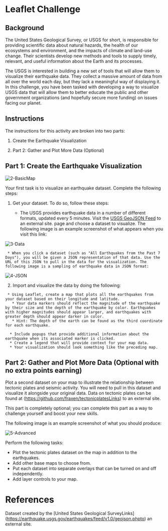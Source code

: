 # Leaflet Challenge

## Background
The United States Geological Survey, or USGS for short, is responsible for providing scientific data about natural hazards, the health of our ecosystems and environment, and the impacts of climate and land-use change. Their scientists develop new methods and tools to supply timely, relevant, and useful information about the Earth and its processes.

The USGS is interested in building a new set of tools that will allow them to visualize their earthquake data. They collect a massive amount of data from all over the world each day, but they lack a meaningful way of displaying it. In this challenge, you have been tasked with developing a way to visualize USGS data that will allow them to better educate the public and other government organizations (and hopefully secure more funding) on issues facing our planet.

## Instructions
The instructions for this activity are broken into two parts:
 
 1. Create the Earthquake Visualization

 2. Part 2: Gather and Plot More Data (Optional)
    

## Part 1: Create the Earthquake Visualization

   ![2-BasicMap](https://github.com/isekmen/leaflet-challenge/assets/101214487/9b4aa3c9-ed41-42c7-a117-b4480b10ac9d)

Your first task is to visualize an earthquake dataset. Complete the following steps:
   1. Get your dataset. To do so, follow these steps:
      
      * The USGS provides earthquake data in a number of different formats, updated every 5 minutes. Visit the [USGS GeoJSON Feed](https://earthquake.usgs.gov/earthquakes/feed/v1.0/geojson.php/) to an external site. page and choose a dataset to visualize. The following image is an example screenshot of what appears when you visit this link:
   
   ![3-Data](https://github.com/isekmen/leaflet-challenge/assets/101214487/82ee5f8a-ce3e-44d4-9ddc-400e69751f9d)

     * When you click a dataset (such as "All Earthquakes from the Past 7 Days"), you will be given a JSON representation of that data. Use the URL of this JSON to pull in the data for the visualization. The following image is a sampling of earthquake data in JSON format:
    
  ![4-JSON](https://github.com/isekmen/leaflet-challenge/assets/101214487/a9ef8c68-a8b1-450a-8c27-8b3c1587b7d5)

   2. Import and visualize the data by doing the following:

     * Using Leaflet, create a map that plots all the earthquakes from your dataset based on their longitude and latitude.
       * Your data markers should reflect the magnitude of the earthquake by their size and the depth of the earthquake by color. Earthquakes with higher magnitudes should appear larger, and earthquakes with greater depth should appear darker in color.
       * Hint: The depth of the earth can be found as the third coordinate for each earthquake.
  
      * Include popups that provide additional information about the earthquake when its associated marker is clicked.
      * Create a legend that will provide context for your map data.
      * Your visualization should look something like the preceding map.


## Part 2: Gather and Plot More Data (Optional with no extra points earning)
Plot a second dataset on your map to illustrate the relationship between tectonic plates and seismic activity. You will need to pull in this dataset and visualize it alongside your original data. Data on tectonic plates can be found at (https://github.com/fraxen/tectonicplatesLinks) to an external site.

This part is completely optional; you can complete this part as a way to challenge yourself and boost your new skills.

The following image is an example screenshot of what you should produce:

![5-Advanced](https://github.com/isekmen/leaflet-challenge/assets/101214487/248eda31-f7a4-4f18-9561-2e307c7dbb51)

Perform the following tasks:

   * Plot the tectonic plates dataset on the map in addition to the earthquakes.
   * Add other base maps to choose from.
   * Put each dataset into separate overlays that can be turned on and off independently.
   * Add layer controls to your map.

# References
Dataset created by the [United States Geological SurveyLinks] (https://earthquake.usgs.gov/earthquakes/feed/v1.0/geojson.phpto) an external site.
